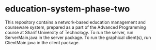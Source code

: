 # education-system-phase-two
This repository contains a network-based education management and courseware system, prepared as a part of the Advanced Programming course at Sharif University of Technology. To run the server, run ServerMain.java in the server package. To run the graphical client(s), run ClientMain.java in the client package.
